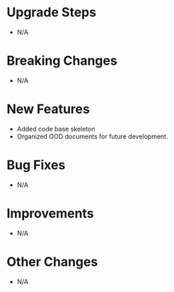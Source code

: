 # Upgrade Steps
- N/A

# Breaking Changes
- N/A

# New Features
- Added code base skeleton
- Organized OOD documents for future development.

# Bug Fixes
- N/A

# Improvements
- N/A

# Other Changes
- N/A